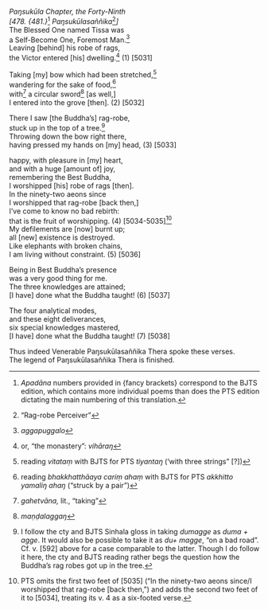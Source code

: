 *Paŋsukūla Chapter, the Forty-Ninth*  
*\[478. {481.}*[^1] *Paŋsukūlasaññika*[^2]*\]*  
The Blessed One named Tissa was  
a Self-Become One, Foremost Man.[^3]  
Leaving \[behind\] his robe of rags,  
the Victor entered \[his\] dwelling.[^4] (1) \[5031\]

Taking \[my\] bow which had been stretched,[^5]  
wandering for the sake of food,[^6]  
with[^7] a circular sword[^8] \[as well,\]  
I entered into the grove \[then\]. (2) \[5032\]

There I saw \[the Buddha’s\] rag-robe,  
stuck up in the top of a tree.[^9]  
Throwing down the bow right there,  
having pressed my hands on \[my\] head, (3) \[5033\]

happy, with pleasure in \[my\] heart,  
and with a huge \[amount of\] joy,  
remembering the Best Buddha,  
I worshipped \[his\] robe of rags \[then\].  
In the ninety-two aeons since  
I worshipped that rag-robe \[back then,\]  
I’ve come to know no bad rebirth:  
that is the fruit of worshipping. (4) \[5034-5035\][^10]  
My defilements are \[now\] burnt up;  
all \[new\] existence is destroyed.  
Like elephants with broken chains,  
I am living without constraint. (5) \[5036\]

Being in Best Buddha’s presence  
was a very good thing for me.  
The three knowledges are attained;  
\[I have\] done what the Buddha taught! (6) \[5037\]

The four analytical modes,  
and these eight deliverances,  
six special knowledges mastered,  
\[I have\] done what the Buddha taught! (7) \[5038\]

Thus indeed Venerable Paŋsukūlasaññika Thera spoke these verses.  
The legend of Paŋsukūlasaññika Thera is finished.  
[^1]: *Apadāna* numbers provided in {fancy brackets} correspond to the
    BJTS edition, which contains more individual poems than does the PTS
    edition dictating the main numbering of this translation.  
[^2]: “Rag-robe Perceiver”  
[^3]: *aggapuggalo*  
[^4]: or, “the monastery”: *vihāraŋ*  
[^5]: reading *vitataṃ* with BJTS for PTS *tiyantaŋ* (‘with three
    strings” \[?\])  
[^6]: reading *bhakkhatthāaya cariṃ ahaṃ* with BJTS for PTS *akkhitto
    yamaliŋ ahaŋ* (“struck by a pair”)  
[^7]: *gahetvāna,* lit., “taking”  
[^8]: *maṇḍalaggaŋ*  
[^9]: I follow the cty and BJTS Sinhala gloss in taking *dumagge* as
    *duma + agge*. It would also be possible to take it as *du+ magge*,
    “on a bad road”. Cf. v. \[592\] above for a case comparable to the
    latter. Though I do follow it here, the cty and BJTS reading rather
    begs the question how the Buddha’s rag robes got up in the tree.  
[^10]: PTS omits the first two feet of \[5035\] (“In the ninety-two
    aeons since/I worshipped that rag-robe \[back then,”) and adds the
    second two feet of it to \[5034\], treating its v. 4 as a six-footed
    verse.
